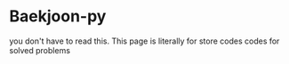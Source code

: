 # Baekjoon-py
you don't have to read this.
This page is literally for store codes
codes for solved problems

